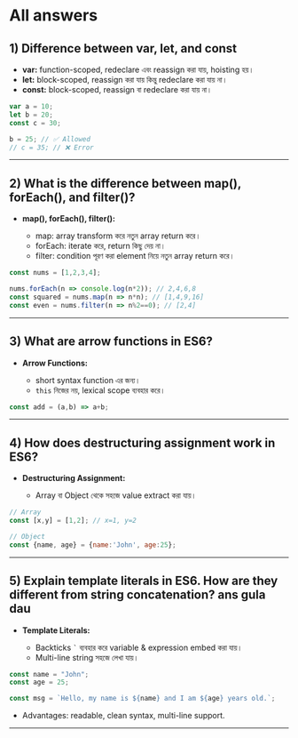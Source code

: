 # All answers

## 1) Difference between var, let, and const
- **var:** function-scoped, redeclare এবং reassign করা যায়, hoisting হয়।  
- **let:** block-scoped, reassign করা যায় কিন্তু redeclare করা যায় না।  
- **const:** block-scoped, reassign বা redeclare করা যায় না।  

```javascript
var a = 10;
let b = 20;
const c = 30;

b = 25; // ✅ Allowed
// c = 35; // ❌ Error
```
---
## 2) What is the difference between map(), forEach(), and filter()?

* **map(), forEach(), filter():**

  * map: array transform করে নতুন array return করে।
  * forEach: iterate করে, return কিছু দেয় না।
  * filter: condition পূরণ করা element নিয়ে নতুন array return করে।

```javascript
const nums = [1,2,3,4];

nums.forEach(n => console.log(n*2)); // 2,4,6,8
const squared = nums.map(n => n*n); // [1,4,9,16]
const even = nums.filter(n => n%2==0); // [2,4]
```
---
## 3) What are arrow functions in ES6?
* **Arrow Functions:**

  * short syntax function এর জন্য।
  * `this` নিজের নয়, lexical scope ব্যবহার করে।

```javascript
const add = (a,b) => a+b;
```
---
## 4) How does destructuring assignment work in ES6?
* **Destructuring Assignment:**

  * Array বা Object থেকে সহজে value extract করা যায়।

```javascript
// Array
const [x,y] = [1,2]; // x=1, y=2

// Object
const {name, age} = {name:'John', age:25};
```
---
## 5) Explain template literals in ES6. How are they different from string concatenation? ans gula dau
* **Template Literals:**

  * Backticks `` ` `` ব্যবহার করে variable & expression embed করা যায়।
  * Multi-line string সহজে লেখা যায়।

```javascript
const name = "John";
const age = 25;

const msg = `Hello, my name is ${name} and I am ${age} years old.`;
```

* Advantages: readable, clean syntax, multi-line support.
---